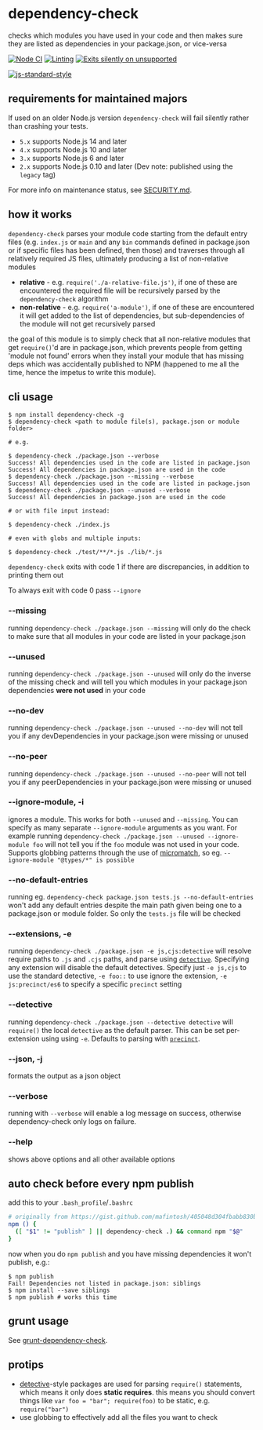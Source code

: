 # dependency-check

checks which modules you have used in your code and then makes sure they are listed as dependencies in your package.json, or vice-versa

[![Node CI](https://github.com/dependency-check-team/dependency-check/actions/workflows/nodejs.yml/badge.svg)](https://github.com/dependency-check-team/dependency-check/actions/workflows/nodejs.yml)
[![Linting](https://github.com/dependency-check-team/dependency-check/actions/workflows/lint.yml/badge.svg)](https://github.com/dependency-check-team/dependency-check/actions/workflows/lint.yml)
[![Exits silently on unsupported](https://github.com/dependency-check-team/dependency-check/actions/workflows/exit-silently-on-unsupported.yml/badge.svg)](https://github.com/dependency-check-team/dependency-check/actions/workflows/exit-silently-on-unsupported.yml)

[![js-standard-style](https://cdn.rawgit.com/standard/standard/master/badge.svg)](https://github.com/standard/standard)

## requirements for maintained majors

If used on an older Node.js version `dependency-check` will fail silently rather than crashing your tests.

* `5.x` supports Node.js 14 and later
* `4.x` supports Node.js 10 and later
* `3.x` supports Node.js 6 and later
* `2.x` supports Node.js 0.10 and later (Dev note: published using the `legacy` tag)

For more info on maintenance status, see [SECURITY.md](./SECURITY.md).

## how it works

`dependency-check` parses your module code starting from the default entry files (e.g. `index.js` or `main` and any `bin` commands defined in package.json or if specific files has been defined, then those) and traverses through all relatively required JS files, ultimately producing a list of non-relative modules

* **relative** - e.g. `require('./a-relative-file.js')`, if one of these are encountered the required file will be recursively parsed by the `dependency-check` algorithm
* **non-relative** - e.g. `require('a-module')`, if one of these are encountered it will get added to the list of dependencies, but sub-dependencies of the module will not get recursively parsed

the goal of this module is to simply check that all non-relative modules that get `require()`'d are in package.json, which prevents people from getting 'module not found' errors when they install your module that has missing deps which was accidentally published to NPM (happened to me all the time, hence the impetus to write this module).

## cli usage

```
$ npm install dependency-check -g
$ dependency-check <path to module file(s), package.json or module folder>

# e.g.

$ dependency-check ./package.json --verbose
Success! All dependencies used in the code are listed in package.json
Success! All dependencies in package.json are used in the code
$ dependency-check ./package.json --missing --verbose
Success! All dependencies used in the code are listed in package.json
$ dependency-check ./package.json --unused --verbose
Success! All dependencies in package.json are used in the code

# or with file input instead:

$ dependency-check ./index.js

# even with globs and multiple inputs:

$ dependency-check ./test/**/*.js ./lib/*.js
```

`dependency-check` exits with code 1 if there are discrepancies, in addition to printing them out

To always exit with code 0 pass `--ignore`

### --missing

running `dependency-check ./package.json --missing` will only do the check to make sure that all modules in your code are listed in your package.json

### --unused

running `dependency-check ./package.json --unused` will only do the inverse of the missing check and will tell you which modules in your package.json dependencies **were not used** in your code

### --no-dev

running `dependency-check ./package.json --unused --no-dev` will not tell you if any devDependencies in your package.json were missing or unused

### --no-peer

running `dependency-check ./package.json --unused --no-peer` will not tell you if any peerDependencies in your package.json were missing or unused

### --ignore-module, -i

ignores a module. This works for both `--unused` and `--missing`. You can specify as many separate `--ignore-module` arguments as you want. For example running `dependency-check ./package.json --unused --ignore-module foo` will not tell you if the `foo` module was not used in your code.  Supports globbing patterns through the use of [micromatch](https://www.npmjs.com/package/micromatch), so eg. `--ignore-module "@types/*" is possible`

### --no-default-entries

running eg. `dependency-check package.json tests.js --no-default-entries` won't add any default entries despite the main path given being one to a package.json or module folder. So only the `tests.js` file will be checked

### --extensions, -e

running `dependency-check ./package.json -e js,cjs:detective` will resolve require paths to `.js` and `.cjs` paths, and parse using [`detective`](https://www.npmjs.com/package/detective). Specifying any extension will disable the default detectives. Specify just `-e js,cjs` to use the standard detective, `-e foo::` to use ignore the extension, `-e js:precinct/es6` to specify a specific `precinct` setting

### --detective

running `dependency-check ./package.json --detective detective` will `require()` the local `detective` as the default parser. This can be set per-extension using using `-e`. Defaults to parsing with [`precinct`](https://www.npmjs.com/package/precinct).

### --json, -j

formats the output as a json object

### --verbose

running with `--verbose` will enable a log message on success, otherwise dependency-check only logs on failure.

### --help

shows above options and all other available options

## auto check before every npm publish

add this to your `.bash_profile`/`.bashrc`

```sh
# originally from https://gist.github.com/mafintosh/405048d304fbabb830b2
npm () {
  ([ "$1" != "publish" ] || dependency-check .) && command npm "$@"
}
```

now when you do `npm publish` and you have missing dependencies it won't publish, e.g.:

```
$ npm publish
Fail! Dependencies not listed in package.json: siblings
$ npm install --save siblings
$ npm publish # works this time
```

## grunt usage

See [grunt-dependency-check](https://github.com/sindresorhus/grunt-dependency-check).

## protips

- [detective](https://www.npmjs.org/package/detective)-style packages are used for parsing `require()` statements, which means it only does **static requires**. this means you should convert things like `var foo = "bar"; require(foo)` to be static, e.g. `require("bar")`
- use globbing to effectively add all the files you want to check
